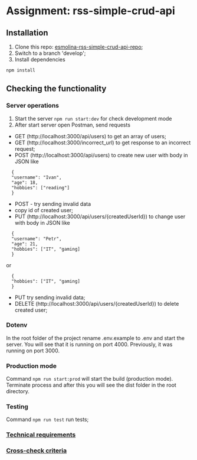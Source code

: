 # Assignment: rss-simple-crud-api

## Installation

1) Clone this repo: [esmolina-rss-simple-crud-api-repo](https://github.com/esmolina/rss-simple-crud-api);
2) Switch to a branch 'develop';
3) Install dependencies
```bash
npm install
```

## Checking the functionality
### Server operations
1) Start the server `npm run start:dev` for check development mode
2) After start server open Postman, send requests
- GET (http://localhost:3000/api/users) to get an array of users;
- GET (http://localhost:3000/incorrect_url) to get response to an incorrect request;
- POST (http://localhost:3000/api/users) to create new user with body in JSON like
```
  {
  "username": "Ivan",
  "age": 18,
  "hobbies": ["reading"]
  }
```
- POST - try sending invalid data
- copy id of created user;
- PUT (http://localhost:3000/api/users/{createdUserId}) to change user with body in JSON like
```
  {
  "username": "Petr",
  "age": 21,
  "hobbies": ["IT", "gaming]
  }
```
or
```
  {
  "hobbies": ["IT", "gaming]
  }
```
- PUT try sending invalid data;
- DELETE (http://localhost:3000/api/users/{createdUserId}) to delete created user;

### Dotenv
In the root folder of the project rename .env.example to .env and
start the server. You will see that it is running on port 4000. 
Previously, it was running on port 3000.

### Production mode
Command `npm run start:prod` will start the build (production mode). 
Terminate process and after this you will see the dist folder in the root directory.

### Testing
Command `npm run test` run tests;

### [Technical requirements](https://github.com/AlreadyBored/nodejs-assignments/blob/main/assignments/crud-api/assignment.md)
### [Cross-check criteria](https://github.com/AlreadyBored/nodejs-assignments/blob/main/assignments/crud-api/score.md)
